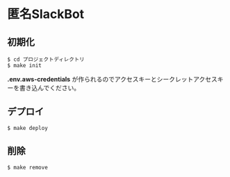 # 匿名SlackBot


## 初期化

```
$ cd プロジェクトディレクトリ
$ make init 
```

**.env.aws-credentials** が作られるのでアクセスキーとシークレットアクセスキーを書き込んでください。

## デプロイ

```
$ make deploy
```

## 削除

```
$ make remove
```
